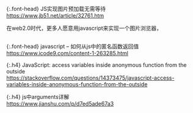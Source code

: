 ```tip
```

{:.font-head}
JS实现图片预加载无需等待
<br>[
https://www.jb51.net/article/32761.htm
](
https://www.jb51.net/article/32761.htm
)

在web2.0时代，更多人愿意用javascript来实现一个图片浏览器，

```note
```

{:.font-head}
javascript – 如何从js中的匿名函数返回值
<br>[
https://www.icode9.com/content-1-263285.html
](
https://www.icode9.com/content-1-263285.html
)

{:.h4}
JavaScript: access variables inside anonymous function from the outside
<br>[
https://stackoverflow.com/questions/14373475/javascript-access-variables-inside-anonymous-function-from-the-outside
](
https://stackoverflow.com/questions/14373475/javascript-access-variables-inside-anonymous-function-from-the-outside
)

{:.h4}
js中arguments详解
<br>[
https://www.jianshu.com/p/d7ed5ade67a3
](
https://www.jianshu.com/p/d7ed5ade67a3
)
